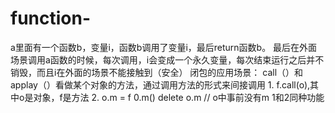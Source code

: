 # function-
a里面有一个函数b，变量i，函数b调用了变量i，最后return函数b。
最后在外面场景调用a函数的时候，每次调用，i会变成一个永久变量，每次结束运行之后并不销毁，而且i在外面的场景不能接触到（安全）
闭包的应用场景：
call（）和applay（）看做某个对象的方法，通过调用方法的形式来间接调用
1. 
f.call(o),其中o是对象，f是方法
2.
o.m = f
0.m()
delete o.m  // o中事前没有m
1和2同种功能
